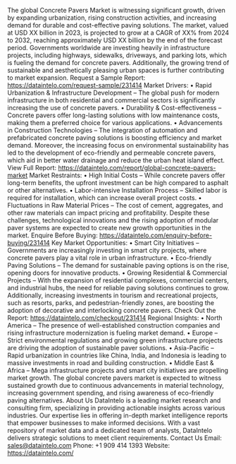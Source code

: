 The global Concrete Pavers Market is witnessing significant growth, driven by expanding urbanization, rising construction activities, and increasing demand for durable and cost-effective paving solutions. The market, valued at USD XX billion in 2023, is projected to grow at a CAGR of XX% from 2024 to 2032, reaching approximately USD XX billion by the end of the forecast period.
Governments worldwide are investing heavily in infrastructure projects, including highways, sidewalks, driveways, and parking lots, which is fueling the demand for concrete pavers. Additionally, the growing trend of sustainable and aesthetically pleasing urban spaces is further contributing to market expansion.
Request a Sample Report: https://dataintelo.com/request-sample/231414
Market Drivers:
•	Rapid Urbanization & Infrastructure Development – The global push for modern infrastructure in both residential and commercial sectors is significantly increasing the use of concrete pavers.
•	Durability & Cost-effectiveness – Concrete pavers offer long-lasting solutions with low maintenance costs, making them a preferred choice for various applications.
•	Advancements in Construction Technologies – The integration of automation and prefabricated concrete paving solutions is boosting efficiency and market demand.
Moreover, the increasing focus on environmental sustainability has led to the development of eco-friendly and permeable concrete pavers, which aid in better water drainage and reduce the urban heat island effect.
View Full Report: https://dataintelo.com/report/global-concrete-pavers-market
Market Restraints:
•	High Initial Costs – While concrete pavers offer long-term benefits, the upfront investment can be high compared to asphalt or other alternatives.
•	Labor-intensive Installation Process – Skilled labor is required for installation, which can increase overall project costs.
•	Fluctuations in Raw Material Prices – The cost of cement, aggregates, and other raw materials can impact pricing and profitability.
Despite these challenges, technological innovations and the rising adoption of modular paver systems are expected to create new growth opportunities in the market.
Enquire Before Buying: https://dataintelo.com/enquiry-before-buying/231414
Key Market Opportunities:
•	Smart City Initiatives – Governments are increasingly investing in smart city projects, where concrete pavers play a vital role in urban infrastructure.
•	Eco-friendly Paving Solutions – The demand for sustainable paving options is on the rise, opening doors for innovative products.
•	Growing Residential & Commercial Projects – With the expansion of residential complexes, commercial centers, and industrial hubs, the need for reliable paving solutions continues to grow.
Additionally, increasing investments in tourism and recreational projects, such as resorts, parks, and pedestrian-friendly zones, are boosting the adoption of decorative and interlocking concrete pavers.
Check Out the Report: https://dataintelo.com/checkout/231414
Regional Insights:
•	North America – The presence of well-established construction companies and rising infrastructure modernization is fueling market demand.
•	Europe – Strict environmental regulations and growing green infrastructure projects are driving the adoption of sustainable paver solutions.
•	Asia-Pacific – Rapid urbanization in countries like China, India, and Indonesia is leading to massive investments in road and building construction.
•	Middle East & Africa – Mega infrastructure projects and smart city initiatives are propelling market growth.
The global concrete pavers market is expected to witness sustained growth due to continuous advancements in material technology, increasing government spending, and rising awareness of eco-friendly paving alternatives.
About Us
DataIntelo is a leading market research and consulting firm, specializing in providing actionable insights across various industries. Our expertise lies in offering in-depth market intelligence reports that empower businesses to make informed decisions. With a vast repository of market data and a dedicated team of analysts, DataIntelo delivers strategic solutions to meet client requirements.
Contact Us
Email: sales@dataintelo.com
Phone: +1 909 414 1393
Website: https://dataintelo.com/
